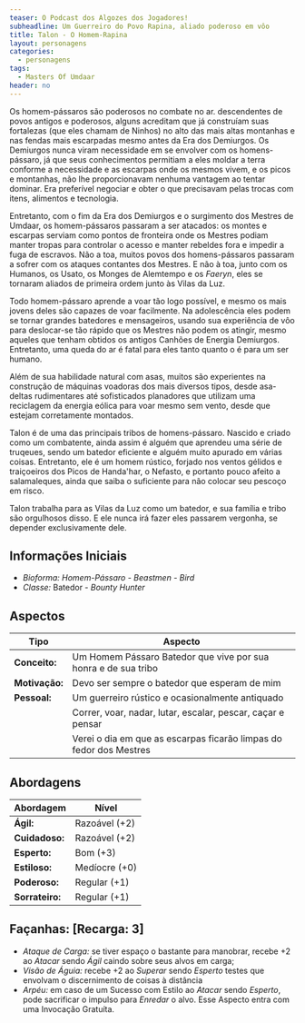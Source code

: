 ```yaml
---
teaser: O Podcast dos Algozes dos Jogadores!
subheadline: Um Guerreiro do Povo Rapina, aliado poderoso em vôo
title: Talon - O Homem-Rapina
layout: personagens
categories:
  - personagens
tags:
  - Masters Of Umdaar 
header: no
---
```


Os homem-pássaros são poderosos no combate no ar. descendentes de povos antigos e poderosos, alguns acreditam que já construíam suas fortalezas (que eles chamam de Ninhos) no alto das mais altas montanhas e nas fendas mais escarpadas mesmo antes da Era dos Demiurgos. Os Demiurgos nunca viram necessidade em se envolver com os homens-pássaro, já que seus conhecimentos permitiam a eles moldar a terra conforme a necessidade e as escarpas onde os mesmos vivem, e os picos e montanhas, não lhe proporcionavam nenhuma vantagem ao tentar dominar. Era preferível negociar e obter o que precisavam pelas trocas com itens, alimentos e tecnologia.

Entretanto, com o fim da Era dos Demiurgos e o surgimento dos Mestres de Umdaar, os homem-pássaros passaram a ser atacados: os montes e escarpas serviam como pontos de fronteira onde os Mestres podiam manter tropas para controlar o acesso e manter rebeldes fora e impedir a fuga de escravos. Não a toa, muitos povos dos homens-pássaros passaram a sofrer com os ataques contantes dos Mestres. E não à toa, junto com os Humanos, os Usato, os Monges de Alemtempo e os _Faeryn_, eles se tornaram aliados de primeira ordem junto às Vilas da Luz.

Todo homem-pássaro aprende a voar tão logo possível, e mesmo os mais jovens deles são capazes de voar facilmente. Na adolescência eles podem se tornar grandes batedores e mensageiros, usando sua experiência de vôo para deslocar-se tão rápido que os Mestres não podem os atingir, mesmo aqueles que tenham obtidos os antigos Canhões de Energia Demiurgos. Entretanto, uma queda do ar é fatal para eles tanto quanto o é para um ser humano.

Além de sua habilidade natural com asas, muitos são experientes na construção de máquinas voadoras dos mais diversos tipos, desde asa-deltas rudimentares até sofisticados planadores que utilizam uma reciclagem da energia eólica para voar mesmo sem vento, desde que estejam corretamente montados.

Talon é de uma das principais tribos de homens-pássaro. Nascido e criado como um combatente, ainda assim é alguém que aprendeu uma série de truqeues, sendo um batedor eficiente e alguém muito apurado em várias coisas. Entretanto, ele é um homem rústico, forjado nos ventos gélidos e traiçoeiros dos Picos de Handa'har, o Nefasto, e portanto pouco afeito a salamaleques, ainda que saiba o suficiente para não colocar seu pescoço em risco.

Talon trabalha para as Vilas da Luz como um batedor, e sua família e tribo são orgulhosos disso. E ele nunca irá fazer eles passarem vergonha, se depender exclusivamente dele.

<!-- excerpt -->

## Informações Iniciais

+ _Bioforma:_ _Homem-Pássaro_  - _Beastmen - Bird_
+ _Classe:_ Batedor - _Bounty Hunter_

## Aspectos

| **Tipo**       | **Aspecto**                                                         |
|----------------|---------------------------------------------------------------------|
| __Conceito:__  | Um Homem Pássaro Batedor que vive por sua honra e de sua tribo      |
| __Motivação:__ | Devo ser sempre o batedor que esperam de mim                        |
| __Pessoal:__   | Um guerreiro rústico e ocasionalmente antiquado                     |
|                | Correr, voar, nadar, lutar, escalar, pescar, caçar e pensar         |
|                | Verei o dia em que as escarpas ficarão limpas do fedor dos Mestres  |

## Abordagens

| **Abordagem**   | **Nível**     |
|-----------------|---------------|
| __Ágil:__       | Razoável (+2) |
| __Cuidadoso:__  | Razoável (+2) |
| __Esperto:__    | Bom (+3)      |
| __Estiloso:__   | Medíocre (+0) |
| __Poderoso:__   | Regular (+1)  |
| __Sorrateiro:__ | Regular (+1)  |

## Façanhas: [Recarga: 3]

+ _Ataque de Carga:_ se tiver espaço o bastante para manobrar, recebe +2 ao _Atacar_ sendo _Ágil_ caindo sobre seus alvos em carga;
+ _Visão de Águia:_ recebe +2 ao _Superar_ sendo _Esperto_ testes que envolvam o discernimento de coisas à distância
+ _Arpéu:_ em caso de um Sucesso com Estilo ao _Atacar_ sendo _Esperto_, pode sacrificar o impulso para _Enredar_ o alvo. Esse Aspecto entra com uma Invocação Gratuíta.
